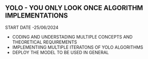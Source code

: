 ## YOLO - YOU ONLY LOOK ONCE ALGORITHM IMPLEMENTATIONS 
START DATE -25/06/2024
* CODING AND UNDERSTADING MULTIPLE CONCEPTS AND THEORETICAL REQUIREMENTS 
* IMPLEMENTIING MULTIPLE ITERATONS OF YOLO ALGORITHMS 
* DEPLOY THE MODEL TO BE USED IN GENERAL
